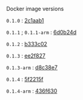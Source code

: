 Docker image versions

`0.1.0` : [2c1aab1](https://github.com/hmcc-global/hmccaa-web/commit/2c1aab1be13f73411a3a56946d45a53f09ca994c)

`0.1.1` ; `0.1.1-arm` : [6d0b24d](https://github.com/hmcc-global/hmccaa-web/commit/6d0b24debab76714204f78e1d108d1b4e371fa10)

`0.1.2` : [b333c02](https://github.com/hmcc-global/hmccaa-web/commit/b333c02f1d58619bca6c7fe9478be18c2b770abb)

`0.1.3` : [ee2f827](https://github.com/hmcc-global/hmccaa-web/commit/ee2f827026b0dc1aee8caa6cb4ca2f3bc862ad93)

`0.1.3-arm` : [d8c38e7](https://github.com/hmcc-global/hmccaa-web/commit/d8c38e74f9881342360a74131ea8aebb887df802)

`0.1.4` : [5f2215f](https://github.com/hmcc-global/hmccaa-web/commit/5f2215ffc5e7153d0fb6c46087153387c51c2f9f)

`0.1.4-arm` : [436f630](https://github.com/hmcc-global/hmccaa-web/commit/436f6305ed5d1f2eefa03c738bc069ef9eff4eef)
